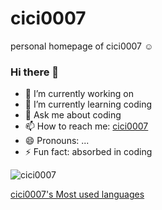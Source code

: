 # cici0007

personal homepage of cici0007 :relaxed:

### Hi there 👋

- 🔭 I’m currently working on 
- 🌱 I’m currently learning coding
- 💬 Ask me about coding
- 📫 How to reach me: [cici0007](cici0007.github.io)
- 😄 Pronouns: ...
- ⚡ Fun fact: absorbed in coding

![cici0007](https://komarev.com/ghpvc/?cici0007&color=magenta)

[cici0007's Most used languages](https://github-readme-stats.vercel.app/api/top-langs?username=cici0007&show_icons=true&count_private=true&theme=gotham)
